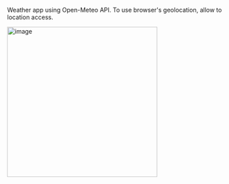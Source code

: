 Weather app using Open-Meteo API.
To use browser's geolocation, allow to location access.

<img width="350" alt="image" src="https://github.com/user-attachments/assets/697d585d-040e-4b35-a9f2-bfc74d8022de" />
